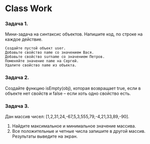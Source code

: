 # Class Work

### Задача 1.
Мини-задача на синтаксис объектов. Напишите код, по строке на каждое действие.
```
Создайте пустой объект user.
Добавьте свойство name со значением Вася.
Добавьте свойство surname со значением Петров.
Поменяйте значение name на Сергей.
Удалите свойство name из объекта. 
```

### Задача 2. 
Создайте функцию isEmpty(obj), которая возвращает true, если в объекте нет свойств и false – если хоть одно свойство есть.

### Задача 3. 
Дан массив чисел: [1,2,31,24,-67,5,3,555,79,-4,21,33,89,-90]. 
1) Найдите максимальное и минимальное значение массива. 
2) Все положительные и четные числа запишите в другой массив.
Результаты выведите на экран. 

